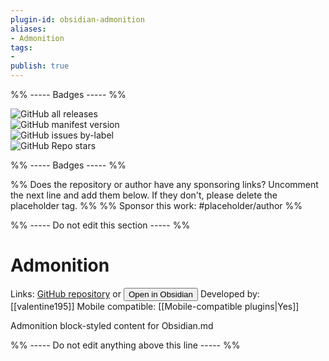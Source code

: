 ```yaml
---
plugin-id: obsidian-admonition
aliases:
- Admonition
tags: 
- 
publish: true
---
```


%% ----- Badges ----- %%

![GitHub all releases](https://img.shields.io/github/downloads/valentine195/obsidian-admonition/total?color=573E7A&logo=github&style=for-the-badge)   
![GitHub manifest version](https://img.shields.io/github/manifest-json/v/valentine195/obsidian-admonition?color=573E7A&logo=github&style=for-the-badge)   
![GitHub issues by-label](https://img.shields.io/github/issues/valentine195/obsidian-admonition/help%20wanted?color=573E7A&logo=github&style=for-the-badge)   
![GitHub Repo stars](https://img.shields.io/github/stars/valentine195/obsidian-admonition?color=573E7A&logo=github&style=for-the-badge)

%% ----- Badges ----- %%

%% Does the repository or author have any sponsoring links? Uncomment the next line and add them below. If they don't, please delete the placeholder tag. %%
%% Sponsor this work: #placeholder/author %%

%% ----- Do not edit this section ----- %%

# Admonition

Links: [GitHub repository](https://github.com/valentine195/obsidian-admonition) or [<button id=HH>Open in Obsidian</button>](obsidian://goto-plugin?id=obsidian-admonition)
Developed by: [[valentine195]]
Mobile compatible: [[Mobile-compatible plugins|Yes]]

Admonition block-styled content for Obsidian.md

%% ----- Do not edit anything above this line ----- %% 
